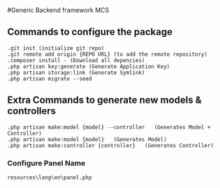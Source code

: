 #Generic Backend framework MCS


## Commands to configure the package
	.git init (initialize git repo)
	.git remote add origin {REPO URL} (to add the remote repository)
	.composer install - (Download all depencies)
	.php artisan key:generate (Generate Application Key)
	.php artisan storage:link (Generate Symlink)
	.php artisan migrate --seed


## Extra Commands to generate new models & controllers

	.php artisan make:model {model} --controller   (Generates Model + Controller)
	.php artisan make:model {model}   (Generates Model)
	.php artisan make:controller {controller}   (Generates Controller)


### Configure Panel Name

`resources\lang\en\panel.php`